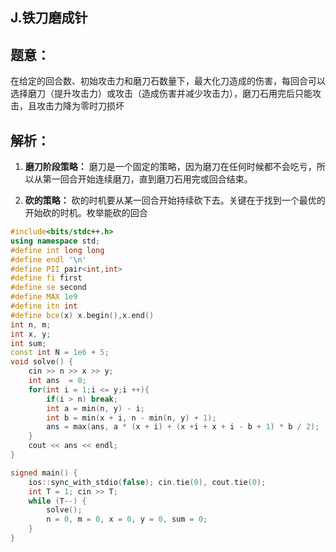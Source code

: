 ## J.铁刀磨成针

## 题意：

在给定的回合数、初始攻击力和磨刀石数量下，最大化刀造成的伤害，每回合可以选择磨刀（提升攻击力）或攻击（造成伤害并减少攻击力），磨刀石用完后只能攻击，且攻击力降为零时刀损坏

## 解析：

1. **磨刀阶段策略：** 磨刀是一个固定的策略，因为磨刀在任何时候都不会吃亏，所以从第一回合开始连续磨刀，直到磨刀石用完或回合结束。

1. **砍的策略：** 砍的时机要从某一回合开始持续砍下去。关键在于找到一个最优的开始砍的时机。枚举能砍的回合


```c++
#include<bits/stdc++.h>
using namespace std;
#define int long long
#define endl '\n'
#define PII pair<int,int>
#define fi first
#define se second
#define MAX 1e9
#define itn int
#define bce(x) x.begin(),x.end()
int n, m;
int x, y;
int sum;
const int N = 1e6 + 5;
void solve() {
	cin >> n >> x >> y;
    int ans  = 0;
    for(int i = 1;i <= y;i ++){
        if(i > n) break;
        int a = min(n, y) - i;
        int b = min(x + i, n - min(n, y) + 1);
        ans = max(ans, a * (x + i) + (x +i + x + i - b + 1) * b / 2);
    }
    cout << ans << endl;
}

signed main() {
    ios::sync_with_stdio(false); cin.tie(0), cout.tie(0);
    int T = 1; cin >> T;
    while (T--) {
        solve();
        n = 0, m = 0, x = 0, y = 0, sum = 0;
    }
}
```

